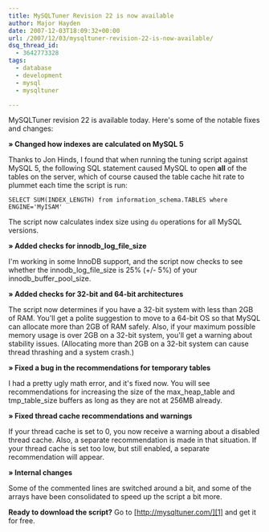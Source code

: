 ```yaml
---
title: MySQLTuner Revision 22 is now available
author: Major Hayden
date: 2007-12-03T18:09:32+00:00
url: /2007/12/03/mysqltuner-revision-22-is-now-available/
dsq_thread_id:
  - 3642773328
tags:
  - database
  - development
  - mysql
  - mysqltuner

---
```

MySQLTuner revision 22 is available today. Here's some of the notable fixes and changes:

**&raquo; Changed how indexes are calculated on MySQL 5**

Thanks to Jon Hinds, I found that when running the tuning script against MySQL 5, the following SQL statement caused MySQL to open **all** of the tables on the server, which of course caused the table cache hit rate to plummet each time the script is run:

`SELECT SUM(INDEX_LENGTH) from information_schema.TABLES where ENGINE='MyISAM'`

The script now calculates index size using `du` operations for all MySQL versions.

**&raquo; Added checks for innodb\_log\_file_size**

I'm working in some InnoDB support, and the script now checks to see whether the innodb\_log\_file\_size is 25% (+/- 5%) of your innodb\_buffer\_pool\_size.

**&raquo; Added checks for 32-bit and 64-bit architectures**

The script now determines if you have a 32-bit system with less than 2GB of RAM. You'll get a polite suggestion to move to a 64-bit OS so that MySQL can allocate more than 2GB of RAM safely. Also, if your maximum possible memory usage is over 2GB on a 32-bit system, you'll get a warning about stability issues. (Allocating more than 2GB on a 32-bit system can cause thread thrashing and a system crash.)

**&raquo; Fixed a bug in the recommendations for temporary tables**

I had a pretty ugly math error, and it's fixed now. You will see recommendations for increasing the size of the max\_heap\_table and tmp\_table\_size buffers as long as they are not at 256MB already.

**&raquo; Fixed thread cache recommendations and warnings**

If your thread cache is set to 0, you now receive a warning about a disabled thread cache. Also, a separate recommendation is made in that situation. If your thread cache is set too low, but still enabled, a separate recommendation will appear.

**&raquo; Internal changes**

Some of the commented lines are switched around a bit, and some of the arrays have been consolidated to speed up the script a bit more.

**Ready to download the script?** Go to [http://mysqltuner.com/][1] and get it for free.

 [1]: http://mysqltuner.com
